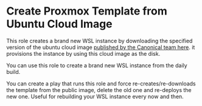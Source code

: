 # Create Proxmox Template from Ubuntu Cloud Image

This role creates a brand new WSL instance by downloading the specified version of the ubuntu cloud image [published by the Canonical team here](https://cloud-images.ubuntu.com/). it provisions the instance by using this cloud image as the disk.

You can use this role to create a brand new WSL instance from the daily build.

You can create a play that runs this role and force re-creates/re-downloads the template from the public image, delete the old one and re-deploys the new one. Useful for rebuilding your WSL instance every now and then.
